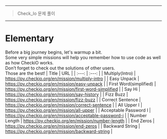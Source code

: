 
---
> Check_Io 문제 풀이
---
# Elementary
Before a big journey begins, let's warmup a bit.<br>
Some very simple missions will help you remember how to use code as well as how CheckiO works.<br>
Don’t forget to check out the solutions of other users.<br>
Those are the best!
| Title | URL |
| :---: | :---: |
| Multiply(Intro) | https://py.checkio.org/en/mission/multiply-intro |
| Easy Unpack | https://py.checkio.org/en/mission/easy-unpack |
| First Word(simplified) | https://py.checkio.org/en/mission/first-word-simplified |
| Say Hi | https://py.checkio.org/en/mission/say-history |
| Fizz Buzz | https://py.checkio.org/en/mission/fizz-buzz |
| Correct Sentence | https://py.checkio.org/en/mission/correct-sentence |
| All Upper I | https://py.checkio.org/en/mission/all-upper |
| Acceptable Password I | https://py.checkio.org/en/mission/acceptable-password-i |
| Number Length | https://py.checkio.org/en/mission/number-length |
| End Zeros | https://py.checkio.org/en/mission/end-zeros |
| Backward String | https://py.checkio.org/en/mission/backward-string |


